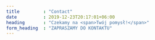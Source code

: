 ```yaml
---
title         : "Contact"
date          : 2019-12-23T20:17:01+06:00
heading       : "Czekamy na <span>Twój pomysł!</span>"
form_heading  : "ZAPRASZAMY DO KONTAKTU"
---
```


